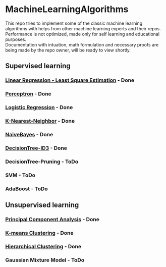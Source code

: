 # MachineLearningAlgorithms
This repo tries to implement some of the classic machine learning algorithms with helps from other machine learning experts and their repos.
Performance is not optimized, made only for self learning and educational purposes. <br />
Documentation with intuation, math formulation and necessary proofs are being made by the repo owner, will be ready to view shortly. <br />
## Supervised learning
### [Linear Regression - Least Square Estimation](https://github.com/ss892714028/MachineLearningAlgorithmsWithPython/blob/master/Core/LinearRegression.py) - Done
### [Perceptron](https://github.com/ss892714028/MachineLearningAlgorithmsWithPython/blob/master/Core/Perceptron.py) - Done
### [Logistic Regression](https://github.com/ss892714028/MachineLearningAlgorithmsWithPython/blob/master/Core/LogisticRegression.py) - Done
### [K-Nearest-Neighbor](https://github.com/ss892714028/MachineLearningAlgorithmsWithPython/blob/master/Core/KNN.py) - Done
### [NaiveBayes](https://github.com/ss892714028/MachineLearningAlgorithmsWithPython/blob/master/Core/Naive_bayes.py) - Done
### [DecisionTree-ID3](https://github.com/ss892714028/MachineLearningAlgorithmsWithPython/blob/master/Core/DecisionTree.py) - Done
### DecisionTree-Pruning - ToDo
### SVM - ToDo
### AdaBoost - ToDo


## Unsupervised learning
### [Principal Component Analysis](https://github.com/ss892714028/MachineLearningAlgorithmsWithPython/blob/master/Core/PCA.py) - Done
### [K-means Clustering](https://github.com/ss892714028/MachineLearningAlgorithmsWithPython/blob/master/Core/K-means.py) - Done
### [Hierarchical Clustering](https://github.com/ss892714028/MachineLearningAlgorithmsWithPython/blob/master/Core/HierarchicalClustering.py) - Done
### Gaussian Mixture Model - ToDo

